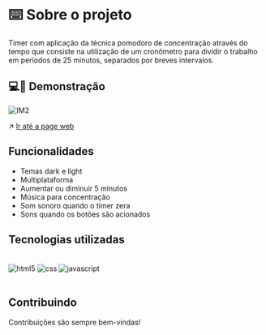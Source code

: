 # ⌨️ Sobre o projeto 

Timer com aplicação da técnica pomodoro de concentração através do tempo que consiste na utilização de um cronômetro para dividir o trabalho em períodos de 25 minutos, separados por breves intervalos.


## 💻📲 Demonstração

![IM2](https://user-images.githubusercontent.com/87450820/179116952-261815fe-456e-4fb5-93b5-12d911b390a9.jpeg)


↗️ <a href="https://gabriel-neriss.github.io/TimerFocus">Ir até a page web </a>


## Funcionalidades

- Temas dark e light
- Multiplataforma
- Aumentar ou diminuir 5 minutos
- Música para concentração
- Som sonoro quando o timer zera
- Sons quando os botões são acionados

## Tecnologias utilizadas

<div style="display: inline_block"><br/>
  <img align="center" alt="html5" src="https://img.shields.io/badge/HTML5-E34F26?style=for-the-badge&logo=html5&logoColor=white" />
  <img align="center" alt="css" src="https://img.shields.io/badge/CSS3-1572B6?style=for-the-badge&logo=css3&logoColor=white" />
  <img align="center" alt="javascript" src="https://img.shields.io/badge/JavaScript-F7DF1E?style=for-the-badge&logo=javascript&logoColor=black" />
</div><br/>


## Contribuindo

Contribuições são sempre bem-vindas!
